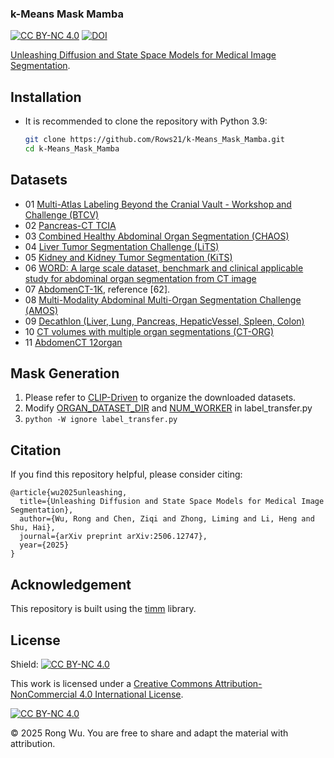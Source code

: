 ### k-Means Mask Mamba
[![CC BY-NC 4.0][cc-by-nc-shield]][cc-by-nc] [![DOI](https://zenodo.org/badge/427764203.svg)](https://doi.org/10.5281/zenodo.15852175)

[Unleashing Diffusion and State Space Models for Medical Image Segmentation](https://www.arxiv.org/abs/2506.12747).  

## Installation

- It is recommended to clone the repository with Python 3.9:

  ```bash
  git clone https://github.com/Rows21/k-Means_Mask_Mamba.git
  cd k-Means_Mask_Mamba

## Datasets
- 01 [Multi-Atlas Labeling Beyond the Cranial Vault - Workshop and Challenge (BTCV)](https://www.synapse.org/#!Synapse:syn3193805/wiki/217789)
- 02 [Pancreas-CT TCIA](https://wiki.cancerimagingarchive.net/display/Public/Pancreas-CT)
- 03 [Combined Healthy Abdominal Organ Segmentation (CHAOS)](https://chaos.grand-challenge.org/Combined_Healthy_Abdominal_Organ_Segmentation/)
- 04 [Liver Tumor Segmentation Challenge (LiTS)](https://competitions.codalab.org/competitions/17094#learn_the_details)
- 05 [Kidney and Kidney Tumor Segmentation (KiTS)](https://kits21.kits-challenge.org/participate#download-block)
- 06 [WORD: A large scale dataset, benchmark and clinical applicable study for abdominal organ segmentation from CT image](https://github.com/HiLab-git/WORD)
- 07 [AbdomenCT-1K](https://github.com/JunMa11/AbdomenCT-1K), reference [62].
- 08 [Multi-Modality Abdominal Multi-Organ Segmentation Challenge (AMOS)](https://amos22.grand-challenge.org)
- 09 [Decathlon (Liver, Lung, Pancreas, HepaticVessel, Spleen, Colon)](https://drive.google.com/drive/folders/1HqEgzS8BV2c7xYNrZdEAnrHk7osJJ--2)
- 10 [CT volumes with multiple organ segmentations (CT-ORG)](https://wiki.cancerimagingarchive.net/pages/viewpage.action?pageId=61080890)
- 11 [AbdomenCT 12organ](https://https://github.com/wasserth/TotalSegmentator)

## Mask Generation
1. Please refer to [CLIP-Driven](https://github.com/ljwztc/CLIP-Driven-Universal-Model) to organize the downloaded datasets.
2. Modify [ORGAN_DATASET_DIR](https://github.com/zongzi3zz/CAT/blob/2146b2e972d0570956c52317a75c823891a4df2c/label_transfer.py#L51) and [NUM_WORKER](https://github.com/zongzi3zz/CAT/blob/2146b2e972d0570956c52317a75c823891a4df2c/label_transfer.py#L53) in label_transfer.py  
3. `python -W ignore label_transfer.py`

## Citation
If you find this repository helpful, please consider citing:
```
@article{wu2025unleashing,
  title={Unleashing Diffusion and State Space Models for Medical Image Segmentation},
  author={Wu, Rong and Chen, Ziqi and Zhong, Liming and Li, Heng and Shu, Hai},
  journal={arXiv preprint arXiv:2506.12747},
  year={2025}
}
```

## Acknowledgement
This repository is built using the [timm](https://github.com/rwightman/pytorch-image-models) library.

## License
Shield: [![CC BY-NC 4.0][cc-by-nc-shield]][cc-by-nc]

This work is licensed under a
[Creative Commons Attribution-NonCommercial 4.0 International License][cc-by-nc].

[![CC BY-NC 4.0][cc-by-nc-image]][cc-by-nc]

[cc-by-nc]: https://creativecommons.org/licenses/by-nc/4.0/
[cc-by-nc-image]: https://licensebuttons.net/l/by-nc/4.0/88x31.png
[cc-by-nc-shield]: https://img.shields.io/badge/License-CC%20BY--NC%204.0-lightgrey.svg

© 2025 Rong Wu. You are free to share and adapt the material with attribution.



 
 


